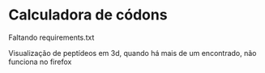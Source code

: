 # Calculadora de códons

Faltando requirements.txt

Visualização de peptídeos em 3d, quando há mais de um encontrado, não funciona no firefox
